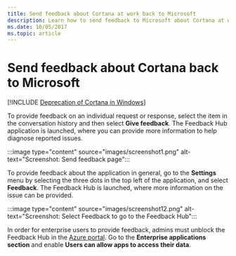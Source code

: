 ```yaml
---
title: Send feedback about Cortana at work back to Microsoft
description: Learn how to send feedback to Microsoft about Cortana at work so you can provide more information to help diagnose reported issues.
ms.date: 10/05/2017
ms.topic: article
--- 
```


# Send feedback about Cortana back to Microsoft
<!--Using include for Cortana in Windows deprecation -->
[!INCLUDE [Deprecation of Cortana in Windows](./includes/cortana-deprecation.md)]

To provide feedback on an individual request or response, select the item in the conversation history and then select **Give feedback**. The Feedback Hub application is launched, where you can provide more information to help diagnose reported issues.

:::image type="content" source="images/screenshot1.png" alt-text="Screenshot: Send feedback page":::

To provide feedback about the application in general, go to the **Settings** menu by selecting the three dots in the top left of the application, and select **Feedback**. The Feedback Hub is launched, where more information on the issue can be provided.

:::image type="content" source="images/screenshot12.png" alt-text="Screenshot: Select Feedback to go to the Feedback Hub":::

In order for enterprise users to provide feedback, admins must unblock the Feedback Hub in the [Azure portal](https://portal.azure.com/). Go to the **Enterprise applications section** and enable **Users can allow apps to access their data**.
